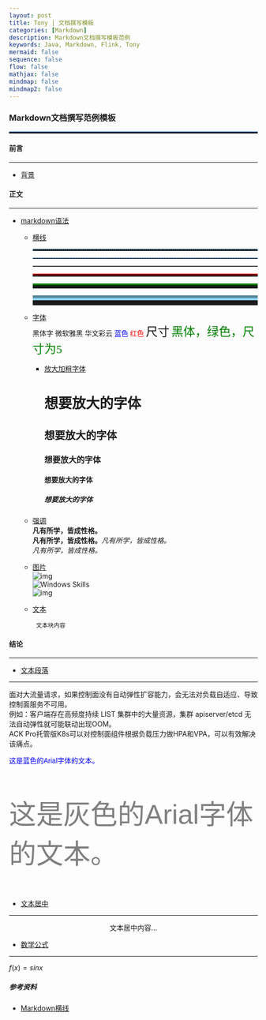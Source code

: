 ```yaml
---
layout: post
title: Tony | 文档撰写模板
categories: [Markdown]
description: Markdown文档撰写模板范例
keywords: Java, Markdown, Flink, Tony
mermaid: false
sequence: false
flow: false
mathjax: false
mindmap: false
mindmap2: false
---
```


<h3 align="left"> Markdown文档撰写范例模板 </h3>

<hr style="height:3px;border:none;border-top:1px solid #0066CC;" />


<h4 align="left"> 前言 </h4>

---------------

- [背景]()


<h4 align="left"> 正文 </h4>

---------------

- [markdown语法]()
  - [横线]() <br>
    <hr style=" height:2px;border:none;border-top:2px dotted #185598;" /> 
    <!-- 
      类型：园点虚线
      height:2px;是hr的高度
      border:none;是没有边框
      border-top:2px dotted #185598;是设置横线的样式
      dotted  虚线  #185598  颜色
    -->
    <hr style="height:1px;border:none;border-top:1px dashed #0066CC;" />
    <hr style="height:1px;border:none;border-top:1px solid #555555;" />
    <hr style="height:3px;border:none;border-top:3px double red;" />
    <hr style="height:5px;border:none;border-top:5px ridge green;" />
    <hr style="height:10px;border:none;border-top:10px groove skyblue;" />
    
  - [字体]() <br>
    <font face="黑体">黑体字</font> 
    <font face="微软雅黑">微软雅黑</font> 
    <font face="STCAIYUN">华文彩云</font>
    <font color=blue>蓝色</font>
    <font color=Red>红色</font>
    <font size=5>尺寸</font> 
    <font face="黑体" color=green size=5>黑体，绿色，尺寸为5</font> 
    - [放大加粗字体]() <br>
      <h1>想要放大的字体</h1> 
      <h2>想要放大的字体</h2> 
      <h3>想要放大的字体</h3>
      <h4>想要放大的字体</h4> 
      <h5>想要放大的字体</h5>

  - [强调]() <br>
    **凡有所学，皆成性格。** <br>
    __凡有所学，皆成性格。__*凡有所学，皆成性格。* <br>
    _凡有所学，皆成性格。_ <br>

  - [图片]() <br>
    ![img](/images/posts/bigdata/spark/2020092111554018.png) <br>
    <img src="/images/posts/windows/rclick.png" alt="Windows Skills" /> <br>
    ![img](/images/posts/cplusplus/staticstring_helloworld.png) <br>

    
  - [文本]()
    ```.text
     文本块内容
    ```



<h4 align="left"> 结论 </h4>

---------------

- [文本段落]()
---------------
<p align="left">
面对大流量请求，如果控制面没有自动弹性扩容能力，会无法对负载自适应、导致控制面服务不可用。<br>
例如：客户端存在高频度持续 LIST 集群中的大量资源，集群 apiserver/etcd 无法自动弹性就可能联动出现OOM。<br>
ACK Pro托管版K8s可以对控制面组件根据负载压力做HPA和VPA，可以有效解决该痛点。
</p>

<p align="left" style="color:blue; font-family:Arial;">
这是蓝色的Arial字体的文本。
</p>

<p align="left" style="color:grey; font-family:Arial; font-size: 55px">
这是灰色的Arial字体的文本。
</p>

- [文本居中]()
---------------
<center>
文本居中内容...
</center>

- [数学公式]()
---------------
$f(x)=sinx$ <br>








<h5 align="left"> 参考资料 </h5>

- [Markdown横线](https://www.jianshu.com/p/e74830235087)






